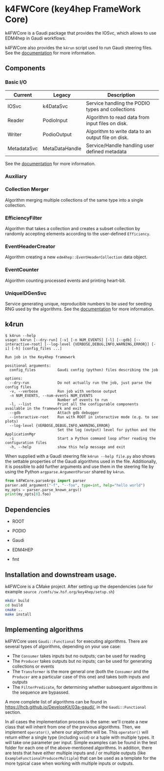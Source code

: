 # k4FWCore (key4hep FrameWork Core)

k4FWCore is a Gaudi package that provides the IOSvc, which allows to
use EDM4hep in Gaudi workflows.

k4FWCore also provides the `k4run` script used to run Gaudi steering files. See the [documentation](doc/k4run-args.md) for more information.

## Components

### Basic I/O

| Current | Legacy | Description |
|---------|--------|-|
| IOSvc | k4DataSvc | Service handling the PODIO types and collections |
| Reader | PodioInput | Algorithm to read data from input files on disk. |
| Writer | PodioOutput | Algorithm to write data to an output file on disk. |
| MetadataSvc | MetaDataHandle | Service/Handle handling user defined metadata |

See the [documentation](doc/PodioInputOutput.md) for more information.

### Auxiliary

### Collection Merger

Algorithm merging multiple collections of the same type into a single collection.

### EfficiencyFilter

Algorithm that takes a collection and creates a subset collection by randomly accepting elements according to the user-defined `Efficiency`.

### EventHeaderCreator

Algorithm creating a new `edm4hep::EventHeaderCollection` data object.

### EventCounter

Algorithm counting processed events and printing heart-bit.

### UniqueIDGenSvc

Service generating unique, reproducible numbers to be used for seeding RNG used by the algorithms. See the [documentation](doc/uniqueIDGen.md) for more information.

## k4run
```
$ k4run --help
usage: k4run [--dry-run] [-v] [-n NUM_EVENTS] [-l] [--gdb] [--interactive-root] [--log-level {VERBOSE,DEBUG,INFO,WARNING,ERROR}] [-i] [-h] [config_files ...]

Run job in the Key4hep framework

positional arguments:
  config_files          Gaudi config (python) files describing the job

options:
  --dry-run             Do not actually run the job, just parse the config files
  -v, --verbose         Run job with verbose output
  -n NUM_EVENTS, --num-events NUM_EVENTS
                        Number of events to run
  -l, --list            Print all the configurable components available in the framework and exit
  --gdb                 Attach gdb debugger
  --interactive-root    Run with ROOT in interactive mode (e.g. to see plots)
  --log-level {VERBOSE,DEBUG,INFO,WARNING,ERROR}
                        Set the log (output) level for python and the ApplicationMgr
  -i                    Start a Python command loop after reading the configuration files
  -h, --help            show this help message and exit
```
When supplied with a Gaudi steering file `k4run --help file.py` also shows the settable properties of the Gaudi algorithms used in the file. Additionally, it is possible to add further arguments and use them in the steering file by using the Python `argparse.ArgumentParser` shared by `k4run`.
```python
from k4FWCore.parseArgs import parser
parser.add_argument("-f", "--foo", type=int, help="hello world")
my_opts = parser.parse_known_args()
print(my_opts[0].foo)
```

## Dependencies

* ROOT

* PODIO

* Gaudi

* EDM4HEP

* fmt

## Installation and downstream usage.

k4FWCore is a CMake project. After setting up the dependencies (use for example `source /cvmfs/sw.hsf.org/key4hep/setup.sh`)

``` bash
mkdir build
cd build
cmake ..
make install
```

## Implementing algorithms
k4FWCore uses `Gaudi::Functional` for executing algorithms. There are several
types of algorithms, depending on your use case:
- The `Consumer` takes inputs but no outputs; can be used for reading
- The `Producer` takes outputs but no inputs; can be used for generating
  collections or events
- The `Transformer` is the more general one (both the `Consumer` and the
  `Producer` are a particular case of this one) and takes both inputs and
  outputs
- The `FilterPredicate`, for determining whether subsequent algorithms in the
  sequence are bypassed.

A more complete list of algorithms can be found in
https://lhcb.github.io/DevelopKit/03a-gaudi/, in the `Gaudi::Functional`
section.

In all cases the implementation process is the same: we'll create a new class
that will inherit from one of the previous algorithms. Then, we implement
`operator()`, where our algorithm will be. This `operator()` will return either
a single type (including `void`) or a tuple with multiple types. It will take
one parameter per input. Simple examples can be found in the test folder for
each one of the above-mentioned algorithms. In addition, there are tests that
have either multiple inputs and / or multiple outputs (like
`ExampleFunctionalProducerMultiple`) that can be used as a template for the more
typical case when working with multiple inputs or outputs.
